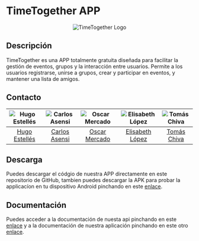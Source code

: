 # TimeTogether APP

<p align="center">
  <img src="../api/imagenes/Logo.png" alt="TimeTogether Logo" />
</p>

## Descripción

TimeTogether es una APP totalmente gratuita diseñada para facilitar la gestión de eventos, grupos y la interacción entre usuarios. Permite a los usuarios registrarse, unirse a grupos, crear y participar en eventos, y mantener una lista de amigos.

## Contacto

| ![Hugo Estellés](../api/imagenes/Logo.png) | ![Carlos Asensi](../api/imagenes/Logo.png) | ![Oscar Mercado](../api/imagenes/Logo.png) | ![Elisabeth López](../api/imagenes/Logo.png) | ![Tomás Chiva](../api/imagenes/Logo.png) |
|:---:|:---:|:---:|:---:|:---:|
| [Hugo Estellés](mailto:huesga@floridauniversitaria.es) | [Carlos Asensi](mailto:usuario2@example.com) | [Oscar Mercado](mailto:usuario3@example.com) | [Elisabeth López](mailto:usuario4@example.com) | [Tomás Chiva](mailto:usuario5@example.com) |

## Descarga

Puedes descargar el códgio de nuestra APP directamente en este repositorio de GitHub, tambien puedes descargar la APK para probar la applicacíon en tu dispositivo Android pinchando en este [enlace](link).

## Documentación

Puedes acceder a la documentación de nuesta api pinchando en este [enlace](../api/doc) y a la documentación de nuestra aplicación pinchando en este otro [enlace](./out).
